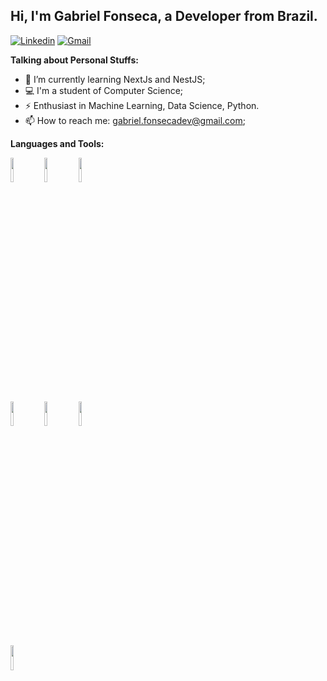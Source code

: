 ## Hi, I'm Gabriel Fonseca, a Developer from Brazil.
[![Linkedin](https://img.shields.io/badge/-LinkedIn-blue?style=flat&logo=Linkedin&logoColor=white)](https://www.linkedin.com/in/gabriel-fonseca1999/)
[![Gmail](https://img.shields.io/badge/-Gmail-c14438?style=flat&logo=Gmail&logoColor=white)](mailto:gabriel.fonsecadev@gmail.com)
&nbsp;

**Talking about Personal Stuffs:**
- 👨 I’m currently learning NextJs and NestJS; 
- 💻 I'm a student of Computer Science;
- ⚡️ Enthusiast in Machine Learning, Data Science, Python.
- 📫 How to reach me: gabriel.fonsecadev@gmail.com;

**Languages and Tools:** 
<p>
  <code><img width="10%" src="https://www.vectorlogo.zone/logos/nodejs/nodejs-horizontal.svg"></code>
  <code><img width="10%" src="https://www.vectorlogo.zone/logos/angular/angular-ar21.svg"></code>
  <code><img width="10%" src="https://www.vectorlogo.zone/logos/reactjs/reactjs-ar21.svg"></code>
  <br />
  <code><img width="10%" src="https://www.vectorlogo.zone/logos/nestjs/nestjs-ar21.svg"></code>
  <code><img width="10%" src="https://www.vectorlogo.zone/logos/mysql/mysql-ar21.svg"></code>
  <code><img width="10%" src="https://www.vectorlogo.zone/logos/postgresql/postgresql-ar21.svg"></code>
  <br />
  <code><img width="10%" height="40" src="https://seeklogo.com/images/N/next-js-logo-7929BCD36F-seeklogo.com.png"></code>
</p>
